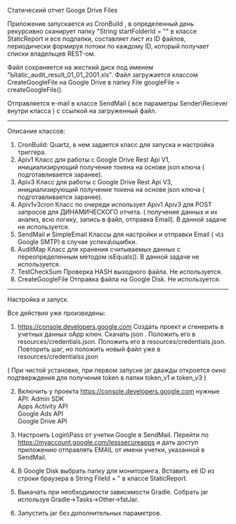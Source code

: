 Статический отчет Googe Drive Files

Приложение запускается из CronBuild , в определенный день рекурсивно сканирует папку 
"String startFolderId = "<FOLDER ID>" в классе StaticReport и все подпапки, составляет лист из ID файлов,
периодически формируя потоки по каждому ID, который получает списки владельцев REST-ом. 

Файл сохраняется на жесткий диск под именем "Ыtatic_audit_result_01_01_2001.xls".
Файл загружается классом CreateGoogleFile на Google Drive в папку
File googleFile = createGoogleFile(<FOLDER ID>).

Отправляется e-mail в классе SendMail ( все параметры Sender\Reciever внутри класса )
с ссылкой на загруженный файл.

---------------------------------------------------------------------------------------
Описание классов:
1. CronBuild:
    Quartz, в нем задается класс для запуска и настройка триггера.
2. Apiv1
    Класс для работы с  Google Drive Rest Api V1, инициализирующий получение 
    токена на основе json ключа ( подготавливается заранее).
2. Apiv3
    Класс для работы с  Google Drive Rest Api V3, инициализирующий получение 
    токена на основе json ключа ( подготавливается заранее).
3. Apiv1v3cron
    Класс по очереди использует Apiv1 Apiv3 для POST запросов для ДИНАМИЧЕСКОГО отчета.
        ( получение данных и их анализ, всю логику, запись в файл, отправка Email).
        В данной задаче не используется.
4. SendMail и SimpleEmail
    Классы для настройки и отправки Email ( ч\з Google SMTP)  в случае успеха\ошибки.
5. AuditMap
    Класс для хранения считываемых данных с переопределенным методом isEquals().
        В данной задаче не используется.
6. TestCheckSum 
    Проверка HASH выходного файла. Не используется.
6. CreateGoogleFile
    Отправка файла на Google Disk. Не используется.

---------------------------------------------------------------------------------------

Настройка и запуск.

Все действия уже произведены:

1. https://console.developers.google.com
    Создать проект и сгенерить в учетных данных oApp ключ.
    Скачать json . Положить его в resources/credentials.json.
    Положить его в resources/credentials.json.
Повторить шаг, но положить новый файл уже в resources/credentialss.json

( При чистой установке, при первом запуске jar дважды откроется 
    окно подтверждения для получения token в папки token_v1 и token_v3 )

2. Включить у проекта https://console.developers.google.com нужные API:
             Admin SDK		
             Apps Activity API		
             Google Ads API		
             Google Drive API

3. Настроить Login\Pass от учетки Google в SendMail.
   Перейти по https://myaccount.google.com/lesssecureapps и дать доступ приложению 
    отправлять EMAIL от имени учетки, указанной в SendMail.

4. В Google Disk выбрать папку для мониторинга. Вставить её ID из строки браузера в 
    String FileId + "<FOLDER ID> в классе StaticReport.

5. Выкачать при необходимости зависимости Gradle.
    Собрать jar используя Gradle->Tasks->Other->fatJar.
6. Запустить jar без дополнительных параметров.